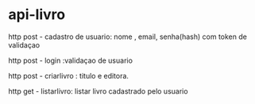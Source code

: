 
# api-livro

http post - cadastro de usuario: nome , email, senha(hash) com token de validaçao

http post - login  :validaçao de usuario

http post - criarlivro : titulo e editora.

http get - listarlivro: listar livro cadastrado pelo usuario



